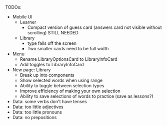 TODOs:

-   Mobile UI
    -   Learner
        -   Compact version of guess card (answers card not visible without scrolling) STILL NEEDED
    -   Library
        -   type falls off the screen
        -   Two smaller cards need to be full width
-   Menu
    -   Rename LibraryOptionsCard to LibraryInfoCard
    -   Add toggles to LibraryInfoCard
-   New page: Library
    -   Break up into components
    -   Show selected words when using range
    -   Ability to toggle between selection types
    -   Improve efficiency of making your own selection
    -   Ability to save selections of words to practice (save as lessons?)
-   Data: some verbs don't have tenses
-   Data: too little adjectives
-   Data: too little pronouns
-   Data: no prepositions
